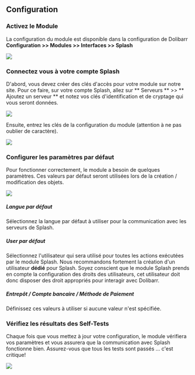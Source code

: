 
## Configuration

### Activez le Module 
La configuration du module est disponible dans la configuration de Dolibarr **Configuration >> Modules >> Interfaces >> Splash** 

![](https://splashsync.github.io/Dolibarr/img/screenshot_1.png)


### Connectez vous à votre compte Splash

D'abord, vous devez créer des clés d'accès pour votre module sur notre site. Pour ce faire, sur votre compte Splash, allez sur ** Serveurs ** >> ** Ajoutez un serveur ** et notez vos clés d'identification et de cryptage qui vous seront données.

![](https://splashsync.github.io/Dolibarr/img/screenshot_2.png)

Ensuite, entrez les clés de la configuration du module (attention à ne pas oublier de caractère).

![](https://splashsync.github.io/Dolibarr/img/screenshot_3.png)

### Configurer les paramètres par défaut

Pour fonctionner correctement, le module a besoin de quelques paramètres. 
Ces valeurs par défaut seront utilisées lors de la création / modification des objets.

![](https://splashsync.github.io/Dolibarr/img/screenshot_4.png)

##### Langue par défaut
Sélectionnez la langue par défaut à utiliser pour la communication avec les serveurs de Splash.

##### User par défaut
Sélectionnez l'utilisateur qui sera utilisé pour toutes les actions exécutées par le module Splash.
Nous recommandons fortement la création d'un utilisateur **dédié** pour Splash.
Soyez conscient que le module Splash prends en compte la configuration des droits des utilisateurs, cet utilisateur doit donc disposer des droit appropriés pour interagir avec Dolibarr.

##### Entrepôt / Compte bancaire / Méthode de Paiement
Définissez ces valeurs à utiliser si aucune valeur n'est spécifiée. 

### Vérifiez les résultats des Self-Tests

Chaque fois que vous mettez à jour votre configuration, le module vérifiera vos paramètres et vous assurera que la communication avec Splash fonctionne bien.
Assurez-vous que tous les tests sont passés ... c'est critique!

![](https://splashsync.github.io/Dolibarr/img/screenshot_5.png)
